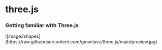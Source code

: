 # three.js
<h3>Getting familiar with Three.js </h3>
![image2shapes](https://raw.githubusercontent.com/gmvelasc/three.js/main/preview.jpg)
